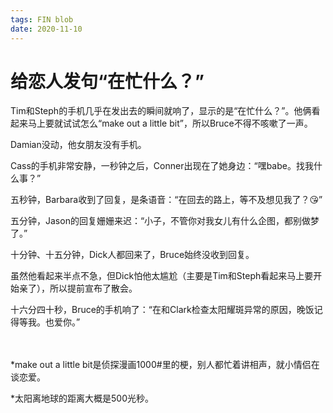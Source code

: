```yaml
---
tags: FIN blob
date: 2020-11-10
---
```


# 给恋人发句“在忙什么？”

Tim和Steph的手机几乎在发出去的瞬间就响了，显示的是“在忙什么？”。他俩看起来马上要就试试怎么“make out a little bit”，所以Bruce不得不咳嗽了一声。

Damian没动，他女朋友没有手机。

Cass的手机非常安静，一秒钟之后，Conner出现在了她身边：“嘿babe。找我什么事？”

五秒钟，Barbara收到了回复，是条语音：“在回去的路上，等不及想见我了？😘”

五分钟，Jason的回复姗姗来迟：“小子，不管你对我女儿有什么企图，都别做梦了。”

十分钟、十五分钟，Dick人都回来了，Bruce始终没收到回复。

虽然他看起来半点不急，但Dick怕他太尴尬（主要是Tim和Steph看起来马上要开始亲了），所以提前宣布了散会。

十六分四十秒，Bruce的手机响了：“在和Clark检查太阳耀斑异常的原因，晚饭记得等我。也爱你。”

<br>


<br>
*make out a little bit是侦探漫画1000#里的梗，别人都忙着讲相声，就小情侣在谈恋爱。

*太阳离地球的距离大概是500光秒。
